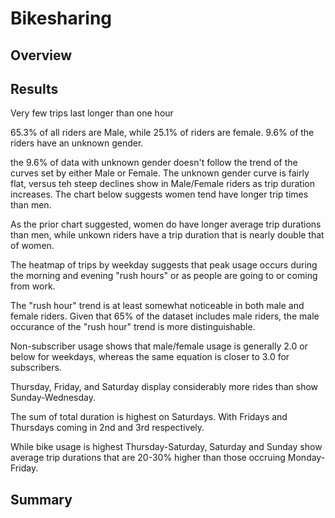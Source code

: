 # Bikesharing

## Overview

## Results

Very few trips last longer than one hour

65.3% of all riders are Male, while 25.1% of riders are female.  9.6% of the riders have an unknown gender. 

the 9.6% of data with unknown gender doesn't follow the trend of the curves set by either Male or Female.  The unknown gender curve is fairly flat, versus teh steep declines show in Male/Female riders as trip duration increases.  The chart below suggests women tend have longer trip times than men.  

As the prior chart suggested, women do have longer average trip durations than men, while unkown riders have a trip duration that is nearly double that of women.

The heatmap of trips by weekday suggests that peak usage occurs during the morning and evening "rush hours" or as people are going to or coming from work.

The "rush hour" trend is at least somewhat noticeable in both male and female riders.  Given that 65% of the dataset includes male riders, the male occurance of the "rush hour" trend is more distinguishable.

Non-subscriber usage shows that male/female usage is generally 2.0 or below for weekdays, whereas the same equation is closer to 3.0 for subscribers.

Thursday, Friday, and Saturday display considerably more rides than show Sunday-Wednesday. 

The sum of total duration is highest on Saturdays.  With Fridays and Thursdays coming in 2nd and 3rd respectively.

While bike usage is highest Thursday-Saturday, Saturday and Sunday show average trip durations that are 20-30% higher than those occruing Monday-Friday.

## Summary


